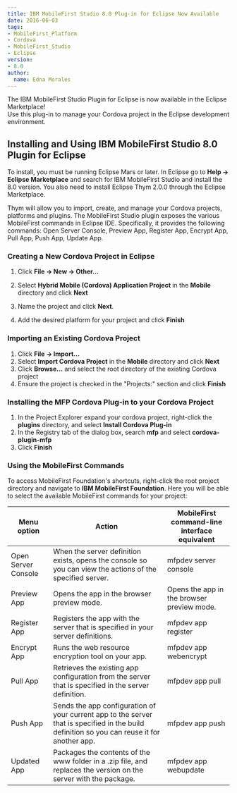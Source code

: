 ```yaml
---
title: IBM MobileFirst Studio 8.0 Plug-in for Eclipse Now Available
date: 2016-06-03
tags:
- MobileFirst_Platform
- Cordova
- MobileFirst_Studio
- Eclipse
version:
- 8.0
author:
  name: Edna Morales
---
```


The IBM MobileFirst Studio Plugin for Eclipse is now available in the Eclipse Marketplace!  
Use this plug-in to manage your Cordova project in the Eclipse development environment.

## Installing and Using IBM MobileFirst Studio 8.0 Plugin for Eclipse

To install, you must be running Eclipse Mars or later. In Eclipse go to **Help -> Eclipse Marketplace** and search for IBM MobileFirst Studio and install the 8.0 version. You also need to install Eclipse Thym 2.0.0 through the Eclipse Marketplace.

Thym will allow you to import, create, and manage your Cordova projects, platforms and plugins. The MobileFirst Studio plugin exposes the various MobileFirst commands in Eclipse IDE. Specifically, it provides the following commands: Open Server Console, Preview App, Register App, Encrypt App, Pull App, Push App, Update App.

### Creating a New Cordova Project in Eclipse

1. Click **File -> New -> Other...**

2. Select **Hybrid Mobile (Cordova) Application Project** in the **Mobile** directory and click **Next**

3. Name the project and click **Next**.
4. Add the desired platform for your project and click **Finish**

### Importing an Existing Cordova Project

1. Click **File -> Import...**
2. Select **Import Cordova Project** in the **Mobile** directory and click **Next**
3. Click **Browse...** and select the root directory of the existing Cordova project
4. Ensure the project is checked in the "Projects:" section and click **Finish**

### Installing the MFP Cordova Plug-in to your Cordova Project

1. In the Project Explorer expand your cordova project, right-click the **plugins** directory, and select **Install Cordova Plug-in**
2. In the Registry tab of the dialog box, search **mfp** and select **cordova-plugin-mfp**
3. Click **Finish**

### Using the MobileFirst Commands

To access MobileFirst Foundation's shortcuts, right-click the root project directory and navigate to **IBM MobileFirst Foundation**. Here you will be able to select the available MobileFirst commands for your project:

| Menu option         | Action                                                                                                                                       | MobileFirst command-line interface equivalent |
|---------------------|----------------------------------------------------------------------------------------------------------------------------------------------|-----------------------------------------------|
| Open Server Console | When the server definition exists, opens the console so you can view the actions of the specified server.                                    | mfpdev server console                         |
| Preview App         | Opens the app in the browser preview mode.                                                                                                   | Opens the app in the browser preview mode.    |
| Register App        | Registers the app with the server that is specified in your server definitions.                                                              | mfpdev app register                           |
| Encrypt App         | Runs the web resource encryption tool on your app.                                                                                           | mfpdev app webencrypt                         |
| Pull App            | Retrieves the existing app configuration from the server that is specified in the server definition.                                         | mfpdev app pull                               |
| Push App            | Sends the app configuration of your current app to the server that is specified in the build definition so you can reuse it for another app. | mfpdev app push                               |
| Updated App         | Packages the contents of the www folder in a .zip file, and replaces the version on the server with the package.                             | mfpdev app webupdate                          |
